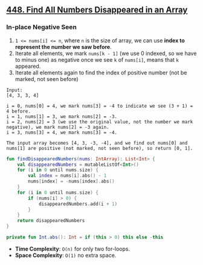 
## [448. Find All Numbers Disappeared in an Array](https://leetcode.com/problems/find-all-numbers-disappeared-in-an-array/)

### In-place Negative Seen
1. `1 <= nums[i] <= n`, where `n` is the size of array, we can use **index to represent the number we saw before**.
2. Iterate all elements, we mark `nums[k - 1]` (we use 0 indexed, so we have to minus one) as negative once we see `k` of `nums[i]`, means that `k` appeared.
3. Iterate all elements again to find the index of positive number (not be marked, not seen before)

```
Input:
[4, 3, 3, 4]

i = 0, nums[0] = 4, we mark nums[3] = -4 to indicate we see (3 + 1) = 4 before.
i = 1, nums[1] = 3, we mark nums[2] = -3.
i = 2, nums[2] = 3 (we use the original value, not the number we mark negative), we mark nums[2] = -3 again.
i = 3, nums[3] = 4, we mark nums[3] = -4.

The input array becomes [4, 3, -3, -4], and we find out nums[0] and nums[1] are positive (not marked, not seen before), so return [0, 1].
```

```kotlin
fun findDisappearedNumbers(nums: IntArray): List<Int> {
    val disappearedNumbers = mutableListOf<Int>()
    for (i in 0 until nums.size) {
        val index = nums[i].abs() - 1
        nums[index] = -nums[index].abs()
    }
    for (i in 0 until nums.size) {
        if (nums[i] > 0) {
            disappearedNumbers.add(i + 1)
        }
    }
    return disappearedNumbers
}

private fun Int.abs(): Int = if (this > 0) this else -this
```

* **Time Complexity**: `O(n)` for only two for-loops.
* **Space Complexity**: `O(1)` no extra space.
